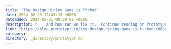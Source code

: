 ```yaml
---
title: "The Design Hiring Game is F*cked"
date: 2024-02-29 12:43:15 +0000
dateadded: 2024-03-01 00:00:08 +0000
description: "    And how can we fix it.  Continue reading on Prototypr »  "
link: "https://blog.prototypr.io/the-design-hiring-game-is-f-cked-c868019a0f22?source=rss----eb297ea1161a---4"
category:
directory: _directory/prototypr.md
---
```

